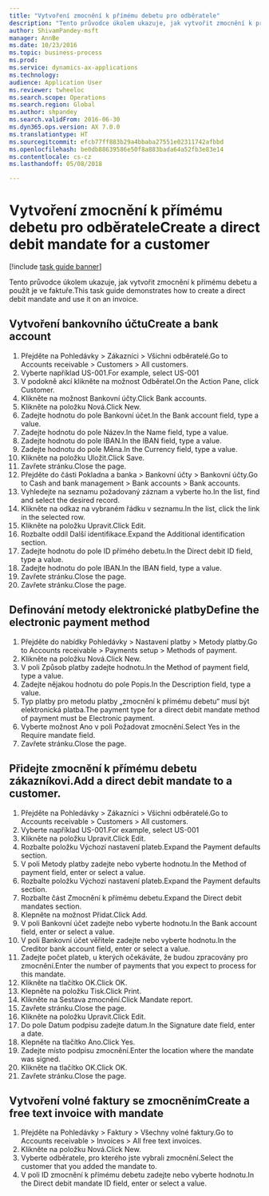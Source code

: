```yaml
--- 
title: "Vytvoření zmocnění k přímému debetu pro odběratele"
description: "Tento průvodce úkolem ukazuje, jak vytvořit zmocnění k přímému debetu a použít je ve faktuře."
author: ShivamPandey-msft
manager: AnnBe
ms.date: 10/23/2016
ms.topic: business-process
ms.prod: 
ms.service: dynamics-ax-applications
ms.technology: 
audience: Application User
ms.reviewer: twheeloc
ms.search.scope: Operations
ms.search.region: Global
ms.author: shpandey
ms.search.validFrom: 2016-06-30
ms.dyn365.ops.version: AX 7.0.0
ms.translationtype: HT
ms.sourcegitcommit: efcb77ff883b29a4bbaba27551e02311742afbbd
ms.openlocfilehash: be0db88639586e50f8a883bada64a52fb3e83e14
ms.contentlocale: cs-cz
ms.lasthandoff: 05/08/2018

---
```

# <a name="create-a-direct-debit-mandate-for-a-customer"></a><span data-ttu-id="5502a-103">Vytvoření zmocnění k přímému debetu pro odběratele</span><span class="sxs-lookup"><span data-stu-id="5502a-103">Create a direct debit mandate for a customer</span></span>

[!include [task guide banner](../../includes/task-guide-banner.md)]

<span data-ttu-id="5502a-104">Tento průvodce úkolem ukazuje, jak vytvořit zmocnění k přímému debetu a použít je ve faktuře.</span><span class="sxs-lookup"><span data-stu-id="5502a-104">This task guide demonstrates how to create a direct debit mandate and use it on an invoice.</span></span>


## <a name="create-a-bank-account"></a><span data-ttu-id="5502a-105">Vytvoření bankovního účtu</span><span class="sxs-lookup"><span data-stu-id="5502a-105">Create a bank account</span></span>
1. <span data-ttu-id="5502a-106">Přejděte na Pohledávky > Zákazníci > Všichni odběratelé.</span><span class="sxs-lookup"><span data-stu-id="5502a-106">Go to Accounts receivable > Customers > All customers.</span></span>
2. <span data-ttu-id="5502a-107">Vyberte například US-001.</span><span class="sxs-lookup"><span data-stu-id="5502a-107">For example, select US-001</span></span>
3. <span data-ttu-id="5502a-108">V podokně akcí klikněte na možnost Odběratel.</span><span class="sxs-lookup"><span data-stu-id="5502a-108">On the Action Pane, click Customer.</span></span>
4. <span data-ttu-id="5502a-109">Klikněte na možnost Bankovní účty.</span><span class="sxs-lookup"><span data-stu-id="5502a-109">Click Bank accounts.</span></span>
5. <span data-ttu-id="5502a-110">Klikněte na položku Nová.</span><span class="sxs-lookup"><span data-stu-id="5502a-110">Click New.</span></span>
6. <span data-ttu-id="5502a-111">Zadejte hodnotu do pole Bankovní účet.</span><span class="sxs-lookup"><span data-stu-id="5502a-111">In the Bank account field, type a value.</span></span>
7. <span data-ttu-id="5502a-112">Zadejte hodnotu do pole Název.</span><span class="sxs-lookup"><span data-stu-id="5502a-112">In the Name field, type a value.</span></span>
8. <span data-ttu-id="5502a-113">Zadejte hodnotu do pole IBAN.</span><span class="sxs-lookup"><span data-stu-id="5502a-113">In the IBAN field, type a value.</span></span>
9. <span data-ttu-id="5502a-114">Zadejte hodnotu do pole Měna.</span><span class="sxs-lookup"><span data-stu-id="5502a-114">In the Currency field, type a value.</span></span>
10. <span data-ttu-id="5502a-115">Klikněte na položku Uložit.</span><span class="sxs-lookup"><span data-stu-id="5502a-115">Click Save.</span></span>
11. <span data-ttu-id="5502a-116">Zavřete stránku.</span><span class="sxs-lookup"><span data-stu-id="5502a-116">Close the page.</span></span>
12. <span data-ttu-id="5502a-117">Přejděte do části Pokladna a banka > Bankovní účty > Bankovní účty.</span><span class="sxs-lookup"><span data-stu-id="5502a-117">Go to Cash and bank management > Bank accounts > Bank accounts.</span></span>
13. <span data-ttu-id="5502a-118">Vyhledejte na seznamu požadovaný záznam a vyberte ho.</span><span class="sxs-lookup"><span data-stu-id="5502a-118">In the list, find and select the desired record.</span></span>
14. <span data-ttu-id="5502a-119">Klikněte na odkaz na vybraném řádku v seznamu.</span><span class="sxs-lookup"><span data-stu-id="5502a-119">In the list, click the link in the selected row.</span></span>
15. <span data-ttu-id="5502a-120">Klikněte na položku Upravit.</span><span class="sxs-lookup"><span data-stu-id="5502a-120">Click Edit.</span></span>
16. <span data-ttu-id="5502a-121">Rozbalte oddíl Další identifikace.</span><span class="sxs-lookup"><span data-stu-id="5502a-121">Expand the Additional identification section.</span></span>
17. <span data-ttu-id="5502a-122">Zadejte hodnotu do pole ID přímého debetu.</span><span class="sxs-lookup"><span data-stu-id="5502a-122">In the Direct debit ID field, type a value.</span></span>
18. <span data-ttu-id="5502a-123">Zadejte hodnotu do pole IBAN.</span><span class="sxs-lookup"><span data-stu-id="5502a-123">In the IBAN field, type a value.</span></span>
19. <span data-ttu-id="5502a-124">Zavřete stránku.</span><span class="sxs-lookup"><span data-stu-id="5502a-124">Close the page.</span></span>
20. <span data-ttu-id="5502a-125">Zavřete stránku.</span><span class="sxs-lookup"><span data-stu-id="5502a-125">Close the page.</span></span>

## <a name="define-the-electronic-payment-method"></a><span data-ttu-id="5502a-126">Definování metody elektronické platby</span><span class="sxs-lookup"><span data-stu-id="5502a-126">Define the electronic payment method</span></span>
1. <span data-ttu-id="5502a-127">Přejděte do nabídky Pohledávky > Nastavení platby > Metody platby.</span><span class="sxs-lookup"><span data-stu-id="5502a-127">Go to Accounts receivable > Payments setup > Methods of payment.</span></span>
2. <span data-ttu-id="5502a-128">Klikněte na položku Nová.</span><span class="sxs-lookup"><span data-stu-id="5502a-128">Click New.</span></span>
3. <span data-ttu-id="5502a-129">V poli Způsob platby zadejte hodnotu.</span><span class="sxs-lookup"><span data-stu-id="5502a-129">In the Method of payment field, type a value.</span></span>
4. <span data-ttu-id="5502a-130">Zadejte nějakou hodnotu do pole Popis.</span><span class="sxs-lookup"><span data-stu-id="5502a-130">In the Description field, type a value.</span></span>
5. <span data-ttu-id="5502a-131">Typ platby pro metodu platby „zmocnění k přímému debetu“ musí být elektronická platba.</span><span class="sxs-lookup"><span data-stu-id="5502a-131">The payment type for a direct debit mandate method of payment must be Electronic payment.</span></span>
6. <span data-ttu-id="5502a-132">Vyberte možnost Ano v poli Požadovat zmocnění.</span><span class="sxs-lookup"><span data-stu-id="5502a-132">Select Yes in the Require mandate field.</span></span>
7. <span data-ttu-id="5502a-133">Zavřete stránku.</span><span class="sxs-lookup"><span data-stu-id="5502a-133">Close the page.</span></span>

## <a name="add-a-direct-debit-mandate-to-a-customer"></a><span data-ttu-id="5502a-134">Přidejte zmocnění k přímému debetu zákazníkovi.</span><span class="sxs-lookup"><span data-stu-id="5502a-134">Add a direct debit mandate to a customer.</span></span>
1. <span data-ttu-id="5502a-135">Přejděte na Pohledávky > Zákazníci > Všichni odběratelé.</span><span class="sxs-lookup"><span data-stu-id="5502a-135">Go to Accounts receivable > Customers > All customers.</span></span>
2. <span data-ttu-id="5502a-136">Vyberte například US-001.</span><span class="sxs-lookup"><span data-stu-id="5502a-136">For example, select US-001</span></span>
3. <span data-ttu-id="5502a-137">Klikněte na položku Upravit.</span><span class="sxs-lookup"><span data-stu-id="5502a-137">Click Edit.</span></span>
4. <span data-ttu-id="5502a-138">Rozbalte položku Výchozí nastavení plateb.</span><span class="sxs-lookup"><span data-stu-id="5502a-138">Expand the Payment defaults section.</span></span>
5. <span data-ttu-id="5502a-139">V poli Metody platby zadejte nebo vyberte hodnotu.</span><span class="sxs-lookup"><span data-stu-id="5502a-139">In the Method of payment field, enter or select a value.</span></span>
6. <span data-ttu-id="5502a-140">Rozbalte položku Výchozí nastavení plateb.</span><span class="sxs-lookup"><span data-stu-id="5502a-140">Expand the Payment defaults section.</span></span>
7. <span data-ttu-id="5502a-141">Rozbalte část Zmocnění k přímému debetu.</span><span class="sxs-lookup"><span data-stu-id="5502a-141">Expand the Direct debit mandates section.</span></span>
8. <span data-ttu-id="5502a-142">Klepněte na možnost Přidat.</span><span class="sxs-lookup"><span data-stu-id="5502a-142">Click Add.</span></span>
9. <span data-ttu-id="5502a-143">V poli Bankovní účet zadejte nebo vyberte hodnotu.</span><span class="sxs-lookup"><span data-stu-id="5502a-143">In the Bank account field, enter or select a value.</span></span>
10. <span data-ttu-id="5502a-144">V poli Bankovní účet věřitele zadejte nebo vyberte hodnotu.</span><span class="sxs-lookup"><span data-stu-id="5502a-144">In the Creditor bank account field, enter or select a value.</span></span>
11. <span data-ttu-id="5502a-145">Zadejte počet plateb, u kterých očekáváte, že budou zpracovány pro zmocnění.</span><span class="sxs-lookup"><span data-stu-id="5502a-145">Enter the number of payments that you expect to process for this mandate.</span></span>
12. <span data-ttu-id="5502a-146">Klikněte na tlačítko OK.</span><span class="sxs-lookup"><span data-stu-id="5502a-146">Click OK.</span></span>
13. <span data-ttu-id="5502a-147">Klepněte na položku Tisk.</span><span class="sxs-lookup"><span data-stu-id="5502a-147">Click Print.</span></span>
14. <span data-ttu-id="5502a-148">Klikněte na Sestava zmocnění.</span><span class="sxs-lookup"><span data-stu-id="5502a-148">Click Mandate report.</span></span>
15. <span data-ttu-id="5502a-149">Zavřete stránku.</span><span class="sxs-lookup"><span data-stu-id="5502a-149">Close the page.</span></span>
16. <span data-ttu-id="5502a-150">Klikněte na položku Upravit.</span><span class="sxs-lookup"><span data-stu-id="5502a-150">Click Edit.</span></span>
17. <span data-ttu-id="5502a-151">Do pole Datum podpisu zadejte datum.</span><span class="sxs-lookup"><span data-stu-id="5502a-151">In the Signature date field, enter a date.</span></span>
18. <span data-ttu-id="5502a-152">Klepněte na tlačítko Ano.</span><span class="sxs-lookup"><span data-stu-id="5502a-152">Click Yes.</span></span>
19. <span data-ttu-id="5502a-153">Zadejte místo podpisu zmocnění.</span><span class="sxs-lookup"><span data-stu-id="5502a-153">Enter the location where the mandate was signed.</span></span>
20. <span data-ttu-id="5502a-154">Klikněte na tlačítko OK.</span><span class="sxs-lookup"><span data-stu-id="5502a-154">Click OK.</span></span>
21. <span data-ttu-id="5502a-155">Zavřete stránku.</span><span class="sxs-lookup"><span data-stu-id="5502a-155">Close the page.</span></span>

## <a name="create-a-free-text-invoice-with-mandate"></a><span data-ttu-id="5502a-156">Vytvoření volné faktury se zmocněním</span><span class="sxs-lookup"><span data-stu-id="5502a-156">Create a free text invoice with mandate</span></span>
1. <span data-ttu-id="5502a-157">Přejděte na Pohledávky > Faktury > Všechny volné faktury.</span><span class="sxs-lookup"><span data-stu-id="5502a-157">Go to Accounts receivable > Invoices > All free text invoices.</span></span>
2. <span data-ttu-id="5502a-158">Klikněte na položku Nová.</span><span class="sxs-lookup"><span data-stu-id="5502a-158">Click New.</span></span>
3. <span data-ttu-id="5502a-159">Vyberte odběratele, pro kterého jste vybrali zmocnění.</span><span class="sxs-lookup"><span data-stu-id="5502a-159">Select the customer that you added the mandate to.</span></span>
4. <span data-ttu-id="5502a-160">V poli ID zmocnění k přímému debetu zadejte nebo vyberte hodnotu.</span><span class="sxs-lookup"><span data-stu-id="5502a-160">In the Direct debit mandate ID field, enter or select a value.</span></span>


